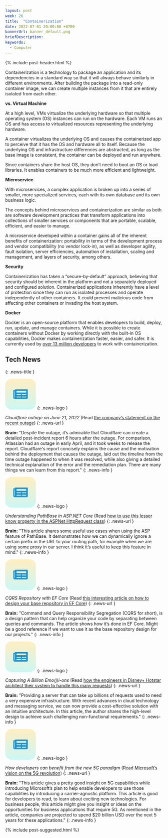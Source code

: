 ```yaml
---
layout: post
week: 26
title:  "Containerization"
date: 2022-07-01 20:00:00 +0700
bannerUrl: banner_default.png
briefDescription: 
keywords:
  - Computer
---
```


{% include post-header.html %}

Containerization is a technology to package an application and its dependencies in a standard way so that it will always behave similarly in different environments. After building the package into a read-only container image, we can create multiple instances from it that are entirely isolated from each other.

__vs. Virtual Machine__

At a high level, VMs virtualize the underlying hardware so that multiple operating system (OS) instances can run on the hardware. Each VM runs an OS and has access to virtualized resources representing the underlying hardware.

A container virtualizes the underlying OS and causes the containerized app to perceive that it has the OS and hardware all to itself. Because the underlying OS and infrastructure differences are abstracted, as long as the base image is consistent, the container can be deployed and run anywhere.

Since containers share the host OS, they don’t need to boot an OS or load libraries. It enables containers to be much more efficient and lightweight.

__Microservice__

With microservices, a complex application is broken up into a series of smaller, more specialized services, each with its own database and its own business logic.

The concepts behind microservices and containerization are similar as both are software development practices that transform applications into collections of smaller services or components that are portable, scalable, efficient, and easier to manage.

A microservice developed within a container gains all of the inherent benefits of containerization: portability in terms of the development process and vendor compatibility (no vendor lock-in), as well as developer agility, fault isolation, server efficiencies, automation of installation, scaling and management, and layers of security, among others.

__Security__

Containerization has taken a “secure-by-default” approach, believing that security should be inherent in the platform and not a separately deployed and configured solution. Containerized applications inherently have a level of protection since they can run as isolated processes and operate independently of other containers. It could prevent malicious code from affecting other containers or invading the host system.

__Docker__

Docker is an open-source platform that enables developers to build, deploy, run, update, and manage containers. While it is possible to create containers without Docker by working directly with the built-in OS capabilities, Docker makes containerization faster, easier, and safer. It is currently used by [over 13 million developers](https://www.docker.com/) to work with containerization.

## Tech News
{: .news-title }

![memo](/assets/images/tech-news.svg)
{: .news-logo }

*Cloudflare outage on June 21, 2022* (Read [the company’s statement on the recent outage](https://blog.cloudflare.com/cloudflare-outage-on-june-21-2022/))
{: .news-url }

__Brain:__ "Despite the outage, it’s admirable that Cloudflare can create a detailed post-incident report 6 hours after the outage. For comparison, Atlassian had an outage in early April, and it took weeks to release the report. Cloudflare's report concisely explains the cause and the motivation behind the deployment that causes the outage, laid out the timeline from the time outage happened to when it was resolved, while also giving a detailed technical explanation of the error and the remediation plan. There are many things we can learn from this report."
{: .news-info }

![memo](/assets/images/tech-news.svg)
{: .news-logo }

*Understanding PathBase in ASP.NET Core* (Read [how to use this lesser know property in the ASPNet HttpRequest class](https://andrewlock.net/understanding-pathbase-in-aspnetcore/))
{: .news-url }

__Brain:__ "This article shares some useful use cases when using the ASP feature of PathBase. It demonstrates how we can dynamically ignore a certain prefix in the URL to your routing path, for example when we are using some proxy in our server. I think it’s useful to keep this feature in mind."
{: .news-info }

![memo](/assets/images/tech-news.svg)
{: .news-logo }

*CQRS Repository with EF Core* (Read [this interesting article on how to design your base repository in EF Core](https://thirty25.com/posts/2020/08/cqrs-ef-core-repository-pattern))
{: .news-url }

__Brain:__ "Command and Query Responsibility Segregation (CQRS for short), is a design pattern that can help organize your code by separating between queries and commands. The article shows how it’s done in EF Core. Might be a good reference if we want to use it as the base repository design for our projects."
{: .news-info }

![memo](/assets/images/tech-news.svg)
{: .news-logo }

*Capturing A Billion Emo(j)i-ons* (Read [how the engineers in Disney+ Hotstar architect their system to handle this many requests](https://blog.hotstar.com/capturing-a-billion-emojis-62114cc0b440))
{: .news-url }

__Brain:__ "Providing a server that can take up billions of requests used to need a very expensive infrastructure. With recent advances in cloud technology and messaging service, we can now provide a cost-effective solution with an intuitive architecture. In this article, the author shares the high-level design to achieve such challenging non-functional requirements."
{: .news-info }

![memo](/assets/images/tech-news.svg)
{: .news-logo }

*How developers can benefit from the new 5G paradigm* (Read [Microsoft’s vision on the 5G revolution](https://azure.microsoft.com/en-gb/blog/how-developers-can-benefit-from-the-new-5g-paradigm/))
{: .news-url }

__Brain:__ "This article gives a pretty good insight on 5G capabilities while introducing Microsoft’s plan to help enable developers to use those capabilities by introducing a carrier-agnostic platform. This article is good for developers to read, to learn about exciting new technologies. For business people, this article might give you insight or ideas on the opportunities for business applications that require 5G. As mentioned in the article, companies are projected to spend $20 billion USD over the next 5 years for these applications."
{: .news-info }

{% include post-suggested.html %}
